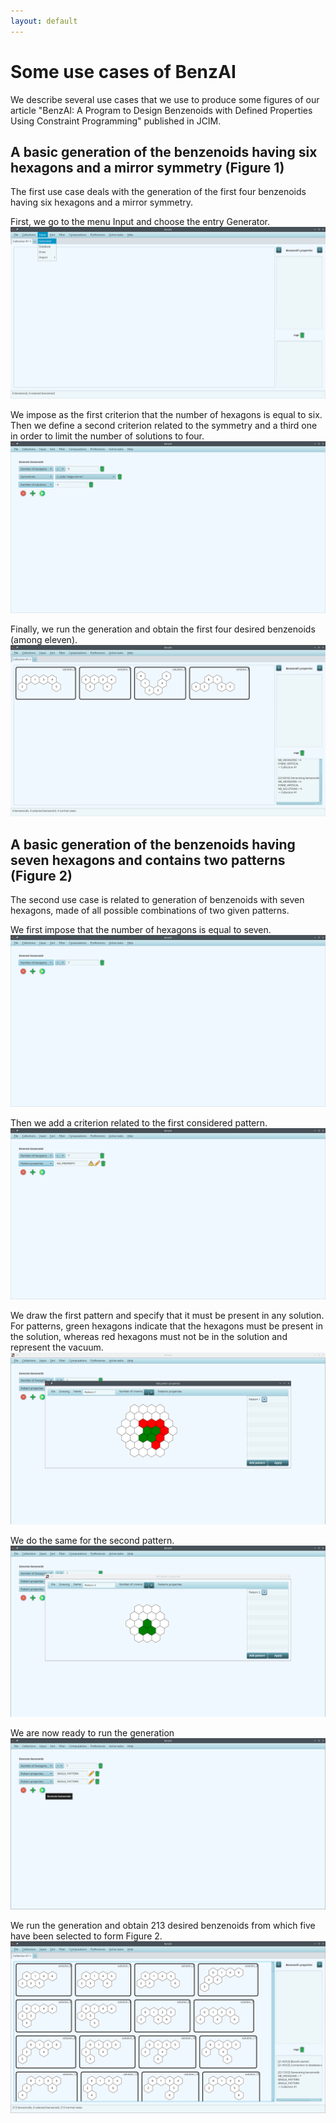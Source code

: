 ```yaml
---
layout: default
---
```


# Some use cases of BenzAI

We describe several use cases that we use to produce some figures of our article "BenzAI: A Program to Design Benzenoids with Defined Properties Using Constraint Programming" published in JCIM.


## A basic generation of the benzenoids having six hexagons and a mirror symmetry (Figure 1)

The first use case deals with the generation of the first four benzenoids having six hexagons and a mirror symmetry.

First, we go to the menu Input and choose the entry Generator.
![Menu](gallery/use_case_1_1.png)

We impose as the first criterion that the number of hexagons is equal to six. Then we define a second criterion related to the symmetry and a third one in order to limit the number of solutions to four.
![Criteria](gallery/use_case_1_2.png)

Finally, we run the generation and obtain the first four desired benzenoids (among eleven).
![Result](gallery/use_case_1_3.png)


## A basic generation of the benzenoids having seven hexagons and contains two patterns (Figure 2)

The second use case is related to generation of benzenoids with seven hexagons, made of all possible combinations of two given patterns. 

We first impose that the number of hexagons is equal to seven.
![Menu](gallery/use_case_2_1.png)

Then we add a criterion related to the first considered pattern.
![Menu](gallery/use_case_2_2.png)

We draw the first pattern and specify that it must be present in any solution.
For patterns, green hexagons indicate that the hexagons must be present in the solution, whereas red hexagons must not be in the solution and represent the vacuum.
![Menu](gallery/use_case_2_3.png)

We do the same for the second pattern.
![Menu](gallery/use_case_2_4.png)

We are now ready to run the generation
![Menu](gallery/use_case_2_5.png)

We run the generation and obtain 213 desired benzenoids from which five have been selected to form Figure 2.
![Menu](gallery/use_case_2_6.png)


